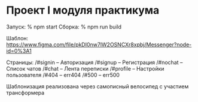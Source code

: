 # Проект I модуля практикума

Запуск: % npm start
Сборка: % npm run build

Шаблон:
https://www.figma.com/file/pkDI0nw7lW2OSNCXr8xpbj/Messenger?node-id=0%3A1


Страницы:
/#signin – Авторизация
/#signup – Регистрация
/#nochat – Список чатов
/#chat – Лента переписки
/#profile – Настройки пользователя
/#404 – err404
/#500 – err500

Шаблонизация реализована через самописный велосипед c участием трансформера